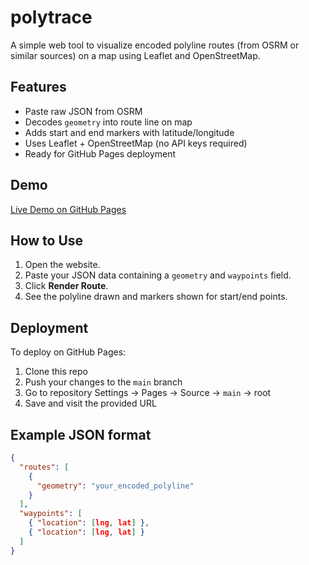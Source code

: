 # polytrace

A simple web tool to visualize encoded polyline routes (from OSRM or similar sources) on a map using Leaflet and OpenStreetMap.

## Features

- Paste raw JSON from OSRM
- Decodes `geometry` into route line on map
- Adds start and end markers with latitude/longitude
- Uses Leaflet + OpenStreetMap (no API keys required)
- Ready for GitHub Pages deployment

## Demo

[Live Demo on GitHub Pages](https://your-username.github.io/polytrace)

## How to Use

1. Open the website.
2. Paste your JSON data containing a `geometry` and `waypoints` field.
3. Click **Render Route**.
4. See the polyline drawn and markers shown for start/end points.

## Deployment

To deploy on GitHub Pages:

1. Clone this repo
2. Push your changes to the `main` branch
3. Go to repository Settings → Pages → Source → `main` → root
4. Save and visit the provided URL

## Example JSON format

```json
{
  "routes": [
    {
      "geometry": "your_encoded_polyline"
    }
  ],
  "waypoints": [
    { "location": [lng, lat] },
    { "location": [lng, lat] }
  ]
}
